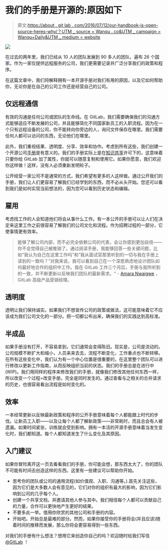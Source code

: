 # 我们的手册是开源的:原因如下

> 原文:[https://about . git lab . com/2016/07/12/our-handbook-is-open-source-heres-why/？UTM _ source = Wanqu . co&UTM _ campaign = Wanqu+Daily&UTM _ medium = website](https://about.gitlab.com/2016/07/12/our-handbook-is-open-source-heres-why/?utm_source=wanqu.co&utm_campaign=Wanqu+Daily&utm_medium=website)

![](../Images/dfa8e3b9f8bd04ec7b035632d5cb13dd.png)

在过去的两年里，我们已经从 10 人的团队发展到 90 多人的团队，遍布 26 个国家。作为一家仅提供远程服务的公司，我们更需要记录并广泛分享我们的政策和程序。

在这篇文章中，我们将解释拥有一本开源手册对我们有用的原因，以及它如何帮助你，无论你是在自己的公司工作还是经营自己的公司。

## 仅远程通信

有效的沟通是任何公司或团队的生命线。在 GitLab，我们需要确保我们的沟通方式能够适应不断发展的公司，并且能够简化不同国家新员工的入职流程。因为在一个只有远程设备的公司，你不能转向你旁边的人，询问文件保存在哪里。我们需要任何人都可以访问的东西，无论他们在哪里。

此外，我们重视结果、透明度、分享、效率和协作。考虑到所有这些，我们创建一个开源公司[手册](/handbook/)是有意义的。我们的手册实际上是在[知识共享](https://creativecommons.org/licenses/by-sa/4.0/)许可下的，这意味着只要你给 GitLab 加了属性，你就可以随意复制和使用它。如果你愿意，我们欢迎你这样做！这样，没有人必须重新发明轮子。

公开经营一家公司不是通常的方式，我们希望有更多的人这样做。通过公开我们的手册，我们让人们更容易了解我们已经学到的东西，而不必从头开始。您还可以看到我们是如何实现当前想法的，因为您可以看到历史状态和编辑。

## 雇用

考虑找工作的人会知道他们将会从事什么工作。有一本公开的手册可以让人们在决定来这里工作之前很容易了解我们的公司文化和流程。作为招聘过程的一部分，它使事情更有效率。

> 能够了解公司内部，而不必完全依赖公司的代表，会让你感到更加自信——你不会觉得自己被推销了。通过阅读手册，我能够回答一些关键问题，比如“我认为自己在这里工作吗”和“我从面试官那里听到的一切与我在手册上读到的一致吗？”对我来说，我可以看到自己在一个深思熟虑地设计团队如何最好地合作的组织中工作。我在 GitLab 工作三个月后，手册与我所听到的一致，并不断更新以反映我们团队的最新需求。" - [Amara Nwaigwe](https://twitter.com/its_amaracle) ，GitLab 高级产品营销经理。

## 透明度

透明让我们保持诚实。如果我们不想宣传公司的政策或做法，这可能意味着它不应该成为我们公司文化的一部分。把一切都公布出来，确保我们的实践达到高标准。

## 半成品

如果手册没有打开，不容易拿到，它们通常会变得陈旧。现实是，公司是流动的。公司规模不断扩大和缩小，人员来来去去，流程不断变化，工作重点也不断转移。在所有这些变化中，我们认为有一个中心位置是很重要的，在这里整个团队可以进行修改以更新工作指南，从而反映组织当前的状态。我们的手册总是在进行中(WIP)。我们用同样的程序来修改我们的手册，就像我们修改其他任何东西一样，所以改变一个过程=改变手册。完全是同时发生的。通过查看与之相关的合并请求的历史，也很容易看出流程是如何变化的。

## 效率

一本经常更新以反映最新政策和程序的公开手册意味着每个人都能跟上时代的步伐。让新员工入职——以及让每个人都了解新政策——非常耗时，而且总会有人被遗漏。如果时间紧张，训练就会受到影响。拥有一本活的开源手册意味着当发生变化时，我们都知道。每个人都知道发生了什么变化及其原因。

## 入门建议

如果你冒险离开这一页去看看我们的手册，你可能会想，那东西太大了，你的团队不可能有时间去创造这样的东西。这里有一些建议可以帮助你开始。

*   思考你的团队或公司的通用流程(如价值观、入职、沟通等。).首先关注这些，因为它们是大多数人会有意见的，它们对你的组织有最大的影响，因为它们影响到公司的几乎每个人。
*   创建一个共享文档，并邀请其他人参与其中。我们相信每个人都可以贡献自己的力量，合作可以更快地产生更好的结果。
*   不要多此一举。借用你欣赏的其他公司和手册的内容。
*   开始吧。开始总是最难的部分。然而，如果你接受你的手册将会(并且应该)随着时间的推移而发展，那么你将会更容易得到一些东西。

对我们的手册有什么想法？想用它来创造你自己的吗？欢迎随时给我们写信 [@GitLab](https://twitter.com/gitlab) ！

